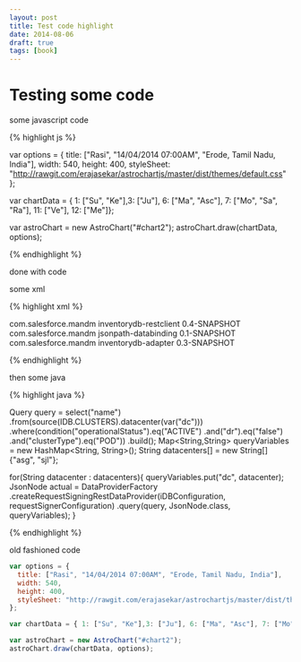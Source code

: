 ```yaml
---
layout: post
title: Test code highlight
date: 2014-08-06
draft: true
tags: [book]
---
```


Testing some code
==================


some javascript code



{% highlight js %} 

var options = {
  title: ["Rasi", "14/04/2014 07:00AM", "Erode, Tamil Nadu, India"],
  width: 540,
  height: 400,
  styleSheet: "http://rawgit.com/erajasekar/astrochartjs/master/dist/themes/default.css"
};

var chartData = { 1: ["Su", "Ke"],3: ["Ju"], 6: ["Ma", "Asc"], 7: ["Mo", "Sa", "Ra"], 11: ["Ve"], 12: ["Me"]};

var astroChart = new AstroChart("#chart2");
astroChart.draw(chartData, options);

{% endhighlight %}

done with code

some xml

{% highlight xml %} 

<dependency>
  <groupId>com.salesforce.mandm</groupId>
  <artifactId>inventorydb-restclient</artifactId>
  <version>0.4-SNAPSHOT</version>
</dependency>
<dependency>
  <groupId>com.salesforce.mandm</groupId>
  <artifactId>jsonpath-databinding</artifactId>
  <version>0.1-SNAPSHOT</version>
</dependency>
<dependency>
  <groupId>com.salesforce.mandm</groupId>
  <artifactId>inventorydb-adapter</artifactId>
  <version>0.3-SNAPSHOT</version>
</dependency>

{% endhighlight %}

then some java

{% highlight java %} 

Query query = select("name")
                   .from(source(IDB.CLUSTERS).datacenter(var("dc")))
                   .where(condition("operationalStatus").eq("ACTIVE")
                       .and("dr").eq("false")
                       .and("clusterType").eq("POD"))
                   .build();
Map<String,String> queryVariables = new HashMap<String, String>();
String datacenters[] = new String[] {"asg", "sjl"};

for(String datacenter : datacenters){
   queryVariables.put("dc", datacenter);
   JsonNode actual = DataProviderFactory
                        .createRequestSigningRestDataProvider(iDBConfiguration, requestSignerConfiguration)
                        .query(query, JsonNode.class, queryVariables);
}

{% endhighlight %}

old fashioned code

``` js
var options = {
  title: ["Rasi", "14/04/2014 07:00AM", "Erode, Tamil Nadu, India"],
  width: 540,
  height: 400,
  styleSheet: "http://rawgit.com/erajasekar/astrochartjs/master/dist/themes/default.css"
};

var chartData = { 1: ["Su", "Ke"],3: ["Ju"], 6: ["Ma", "Asc"], 7: ["Mo", "Sa", "Ra"], 11: ["Ve"], 12: ["Me"]};

var astroChart = new AstroChart("#chart2");
astroChart.draw(chartData, options);
```